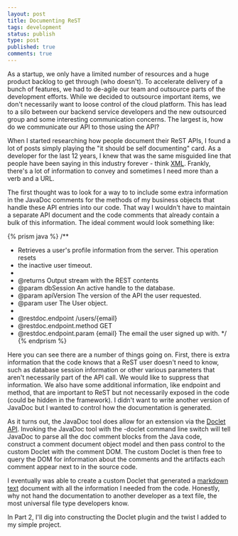 ```yaml
---
layout: post
title: Documenting ReST
tags: development
status: publish
type: post
published: true
comments: true
---
```

As a startup, we only have a limited number of resources and a huge product 
backlog to get through (who doesn\'t). To accelerate delivery of a bunch of 
features, we had to de-agile our team and outsource parts of the development 
efforts. While we decided to outsource important items, we don\'t necessarily want 
to loose control of the cloud platform. This has lead to a silo between our backend 
service developers and the new outsourced group and some interesting communication 
concerns. The largest is, how do we communicate our API to those using the API?

<!--EndExcerpt-->

When I started researching how people document their ReST APIs, I found a lot of 
posts simply playing the "it should be self documenting" card. As a developer for 
the last 12 years, I knew that was the same misguided line that people have been 
saying in this industry forever - think [XML][xml-myths]. Frankly, there\'s a lot of 
information to convey and sometimes I need more than a verb and a URL.

The first thought was to look for a way to to include some extra information in the 
JavaDoc comments for the methods of my business objects that handle these API entries 
into our code. That way I wouldn\'t have to maintain a separate API document and the 
code comments that already contain a bulk of this information. The ideal comment would 
look something like:

{% prism java %}
/**
 * Retrieves a user\'s profile information from the server. This operation resets 
 * the inactive user timeout.
 *
 * @returns Output stream with the REST contents
 * @param dbSession An active handle to the database.
 * @param apiVersion The version of the API the user requested.
 * @param user The User object.
 *
 * @restdoc.endpoint /users/{email}
 * @restdoc.endpoint.method GET
 * @restdoc.endpoint.param {email} The email the user signed up with.
 */
{% endprism %}

Here you can see there are a number of things going on. First, there is extra information 
that the code knows that a ReST user doesn\'t need to know, such as database session 
information or other various parameters that aren\'t necessarily part of the API call. We 
would like to suppress that information. We also have some additional information, like 
endpoint and method, that are important to ReST but not necessarily exposed in the code 
(could be hidden in the framework). I didn\'t want to write another version of JavaDoc but 
I wanted to control how the documentation is generated.

As it turns out, the JavaDoc tool does allow for an extension via the [Doclet API][doclet-spec]. 
Invoking the JavaDoc tool with the -doclet command line switch will tell JavaDoc to parse 
all the doc comment blocks from the Java code, construct a comment document object model and 
then pass control to the custom Doclet with the comment DOM. The custom Doclet is then free 
to query the DOM for information about the comments and the artifacts each comment appear 
next to in the source code. 

I eventually was able to create a custom Doclet that generated a [markdown text][markdown-spec] 
document with all the information I needed from the code. Honestly, why not hand the documentation 
to another developer as a text file, the most universal file type developers know. 

In Part 2, I\'ll dig into constructing the Doclet plugin and the twist I added to my simple project.

[xml-myths]: http://workflow.healthbase.info/monographs/XML_myths_Browne.pdf
[doclet-spec]: http://docs.oracle.com/javase/1.5.0/docs/guide/javadoc/doclet/spec/index.html
[markdown-spec]: http://daringfireball.net/projects/markdown/